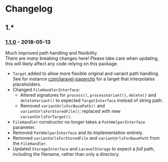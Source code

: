 # Changelog

## 1.*

### [1.1.0] - 2018-05-13

Much improved path handling and flexibility.  
There are *many* breaking changes here!
Please take care when updating, this will likely affect any code relying on this package.

- `Target` added to allow more flexible original and variant path handling.  
    See for instance [czim/laravel-paperclip](https://github.com/czim/laravel-paperclip) for a target that interpolates placeholders.
- Changed `FileHandlerInterface`:
    - Altered signatures for `process()`, `processVariant()`, `delete()` and `deleteVariant()` to expected `TargetInterface` instead of string path.
    - Removed `variantUrlsForBasePath()` and `variantUrlsForStoredFile()`; replaced with new `variantUrlsForTarget()`.
- `FileHandler` constructor no longer takes a `PathHelperInterface` parameter.
- Removed `PathHelperInterface` and its implementation entirely.
- Removed `variantUrlsForStoredFile` and `variantUrlsForBasePath` from the `FileHandler`.
- Updated `StorageInterface` and `LaravelStorage` to expect a *full* path, including the filename, rather than only a directory.



[1.1.0]: https://github.com/czim/file-handling/compare/0.9.10...1.0.0
